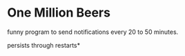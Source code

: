 # One Million Beers

funny program to send notifications every 20 to 50 minutes.

persists through restarts*